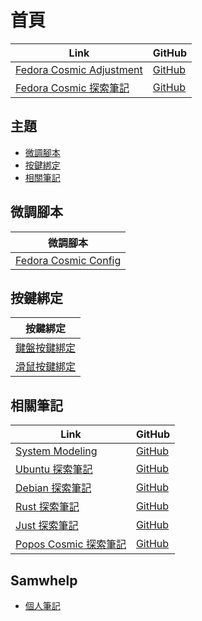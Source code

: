 

# 首頁

| Link | GitHub |
| ---- | ------ |
| [Fedora Cosmic Adjustment](https://samwhelp.github.io/fedora-cosmic-adjustment/) | [GitHub](https://github.com/samwhelp/fedora-cosmic-adjustment) |
| [Fedora Cosmic 探索筆記](https://samwhelp.github.io/note-about-fedora-cosmic/) | [GitHub](https://github.com/samwhelp/note-about-fedora-cosmic) |




## 主題

* [微調腳本](#微調腳本)
* [按鍵綁定](#按鍵綁定)
* [相關筆記](#相關筆記)




## 微調腳本

| 微調腳本 |
| -------- |
| [Fedora Cosmic Config](https://github.com/samwhelp/fedora-cosmic-adjustment/tree/main/prototype/main/cosmic-config/Main) |




## 按鍵綁定

| 按鍵綁定 |
| --- |
| [鍵盤按鍵綁定](https://samwhelp.github.io/note-about-fedora-cosmic/read/config/keybind.html) |
| [滑鼠按鍵綁定](https://samwhelp.github.io/note-about-fedora-cosmic/read/config/mousebind.html) |




## 相關筆記

| Link | GitHub |
| ---- | ------ |
| [System Modeling](https://samwhelp.github.io/system-modeling/) | [GitHub](https://github.com/samwhelp/system-modeling) |
| [Ubuntu 探索筆記](https://samwhelp.github.io/note-about-ubuntu/) | [GitHub](https://github.com/samwhelp/note-about-ubuntu) |
| [Debian 探索筆記](https://samwhelp.github.io/note-about-debian/) | [GitHub](https://github.com/samwhelp/note-about-debian) |
| [Rust 探索筆記](https://samwhelp.github.io/note-about-rust/) | [GitHub](https://github.com/samwhelp/note-about-rust) |
| [Just 探索筆記](https://samwhelp.github.io/note-about-just/) | [GitHub](https://github.com/samwhelp/note-about-just) |
| [Popos Cosmic 探索筆記](https://samwhelp.github.io/note-about-popos-cosmic/) | [GitHub](https://github.com/samwhelp/note-about-popos-cosmic) |




## Samwhelp

* [個人筆記](https://samwhelp.github.io/book/)
